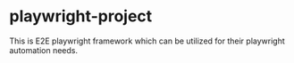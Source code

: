 # playwright-project
This is E2E playwright framework which can be utilized for their playwright automation needs.
